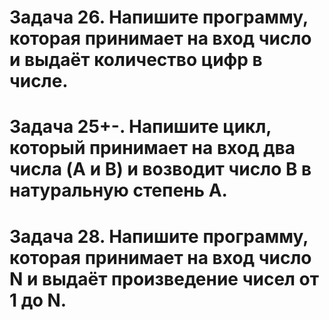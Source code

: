 # Задача 26. Напишите программу, которая принимает на вход число и выдаёт количество цифр в числе.
# Задача 25+-. Напишите цикл, который принимает на вход два числа (A и B) и возводит число B в натуральную степень A.
# Задача 28. Напишите программу, которая принимает на вход число N и выдаёт произведение чисел от 1 до N.
